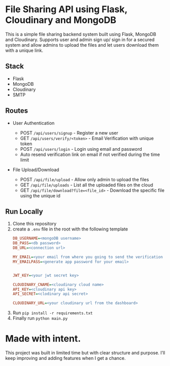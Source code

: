 # File Sharing API using Flask, Cloudinary and MongoDB

This is a simple file sharing backend system built using Flask, MongoDB and Cloudinary. Supports user and admin sign up/ sign in for a secured system and allow admins to upload the files and let users download them with a unique link.

## Stack 
- Flask
- MongoDB
- Cloudinary
- SMTP

## Routes
- User Authentication
    - POST `/api/users/signup` - Register a new user
    - GET `/api/users/verify/<token>` - Email Verification with unique token
    - POST `/api/users/login` - Login using email and password
    - Auto resend verification link on email if not verified during the time limit

- File Upload/Download 
    - POST `/api/file/upload` - Allow only admin to upload the files
    - GET `/api/file/uploads` - List all the uploaded files on the cloud
    - GET `/api/file/download?file=<file_id>` - Download the specific file using the unique id


## Run Locally
1. Clone this repository
2. create a `.env` file in the root with the following template
    ```ini
    DB_USERNAME=<mongoDB username>
    DB_PASS=<db password>
    DB_URL=<connection url>

    MY_EMAIL=<your email from where you going to send the verification token to the user>
    MY_EMAILPASS=<generate app password for your email>


    JWT_KEY=<your jwt secret key>

    CLOUDINARY_CNAME=<cloudinary cloud name>
    API_KEY=<cloudinary api key>
    API_SECRET=<clodinary api secret>

    CLOUDINARY_URL=<your cloudinary url from the dashboard>

    ```
3. Run `pip install -r requirements.txt`
4. Finally run `python main.py`


# Made with intent.
This project was built in limited time but with clear structure and purpose.
I’ll keep improving and adding features when I get a chance.